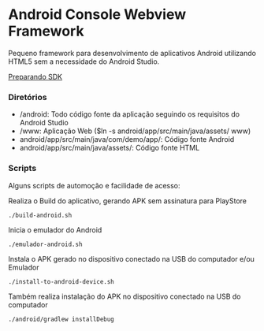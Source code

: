 # Android Console Webview Framework
Pequeno framework para desenvolvimento de aplicativos Android utilizando HTML5
sem a necessidade do Android Studio.

[Preparando SDK](https://github.com/gustavokuklinski/android-console-webview-framework/blob/master/ANDROID-SDK-SETUP.md)

### Diretórios
* /android: Todo código fonte da aplicação seguindo os requisitos do Android Studio
* /www: Aplicação Web ($ln -s android/app/src/main/java/assets/ www)
* android/app/src/main/java/com/demo/app/: Código fonte Android
* android/app/src/main/java/assets/: Código fonte HTML

### Scripts
Alguns scripts de automoção e facilidade de acesso:

Realiza o Build do aplicativo, gerando APK sem assinatura para PlayStore
```
./build-android.sh
```

Inicia o emulador do Android
```
./emulador-android.sh
```

Instala o APK gerado no dispositivo conectado na USB do computador e/ou Emulador
```
./install-to-android-device.sh
```

Também realiza instalação do APK no dispositivo conectado na USB do computador
```
./android/gradlew installDebug
```

